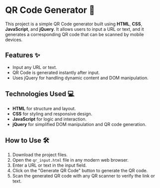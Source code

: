# QR Code Generator 📱

This project is a simple QR Code generator built using **HTML**, **CSS**, **JavaScript**, and **jQuery**. It allows users to input a URL or text, and it generates a corresponding QR code that can be scanned by mobile devices.

## Features ✨

- Input any URL or text.
- QR Code is generated instantly after input.
- Uses jQuery for handling dynamic content and DOM manipulation.

## Technologies Used 💻

- **HTML** for structure and layout.
- **CSS** for styling and responsive design.
- **JavaScript** for logic and interaction.
- **jQuery** for simplified DOM manipulation and QR code generation.

## How to Use 🛠️

1. Download the project files.
2. Open the `qr_input.html` file in any modern web browser.
3. Enter a URL or text in the input field.
4. Click on the "Generate QR Code" button to generate the QR code.
5. Scan the generated QR code with any QR scanner to verify the link or text.
